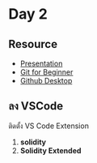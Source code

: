 # Day 2

## Resource 

- [Presentation](https://www.dropbox.com/s/a9sncplkaoss3rg/Day%202.pdf?dl=0)
- [Git for Beginner](https://www.dropbox.com/s/qkts9an2mnetj80/Git%20for%20Beginner.pdf?dl=0)
- [Github Desktop](https://desktop.github.com/)

## ลง VSCode 

ติดตั้ง VS Code Extension

1. **solidity**
2. **Solidity Extended**
